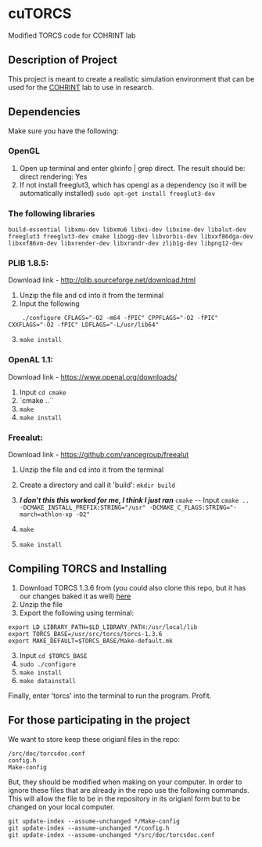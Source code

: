 # cuTORCS
Modified TORCS code for COHRINT lab
## Description of Project
This project is meant to create a realistic simulation environment that can be used for the [COHRINT](http://www.cohrint.info/) lab to use in research.

## Dependencies
Make sure you have the following:

### OpenGL
1. Open up terminal and enter glxinfo | grep direct. The result should be: direct rendering: Yes
2. If not install freeglut3, which has opengl as a dependency (so it will be automatically installed) `sudo apt-get install freeglut3-dev`

### The following libraries
```
build-essential libxmu-dev libxmu6 libxi-dev libxine-dev libalut-dev freeglut3 freeglut3-dev cmake libogg-dev libvorbis-dev libxxf86dga-dev libxxf86vm-dev libxrender-dev libxrandr-dev zlib1g-dev libpng12-dev
```

### PLIB 1.8.5:
Download link - http://plib.sourceforge.net/download.html
1. Unzip the file and cd into it from the terminal
2. Input the following
```
    ./configure CFLAGS="-O2 -m64 -fPIC" CPPFLAGS="-O2 -fPIC" CXXFLAGS="-O2 -fPIC" LDFLAGS="-L/usr/lib64"
```
3. `make install`

### OpenAL 1.1:
Download link - https://www.openal.org/downloads/
1. Input `cd cmake`
2. `cmake ..``
3. `make`
4. `make install`

### Freealut:
Download link - https://github.com/vancegroup/freealut
1. Unzip the file and cd into it from the terminal
2. Create a directory and call it 'build': `mkdir build`

3. ***I don't this this worked for me, I think I just ran*** `cmake` -- Input `cmake .. -DCMAKE_INSTALL_PREFIX:STRING="/usr" -DCMAKE_C_FLAGS:STRING="-march=athlon-xp -O2"`
4. `make`
5. `make install`

## Compiling TORCS and Installing
1. Download TORCS 1.3.6 from (you could also clone this repo, but it has our changes baked it as well) [here](https://sourceforge.net/projects/torcs/files/)
2. Unzip the file
3. Export the following using terminal:
```
export LD_LIBRARY_PATH=$LD_LIBRARY_PATH:/usr/local/lib
export TORCS_BASE=/usr/src/torcs/torcs-1.3.6
export MAKE_DEFAULT=$TORCS_BASE/Make-default.mk
```
3. Input `cd $TORCS_BASE`
4. `sudo ./configure`
5. `make install`
6. `make datainstall`

Finally, enter 'torcs' into the terminal to run the program. Profit.

## For those participating in the project
We want to store keep these origianl files in the repo:
```
/src/doc/torcsdoc.conf
config.h
Make-config
```
But, they should be modified when making on your computer. In order to ignore these files that are already in the repo use the following commands. This will allow the file to be in the repository in its origianl form but to be changed on your local computer.
```
git update-index --assume-unchanged */Make-config
git update-index --assume-unchanged */config.h
git update-index --assume-unchanged */src/doc/torcsdoc.conf
```

